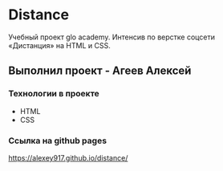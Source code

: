 # Distance
Учебный проект glo academy. Интенсив по верстке соцсети «Дистанция» на HTML и CSS.

## Выполнил проект - Агеев Алексей

### Технологии в проекте
- HTML
- CSS

### Ссылка на github pages
<https://alexey917.github.io/distance/>
